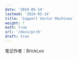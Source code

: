 ```yaml
---
date: '2024-05-14'
lastmod: '2024-05-14'
title: 'Support Vector Machines'
weight: 7
math: true
url: '/docs/pr/6'
draft: true
---
```


笔记作者：BrickLoo

